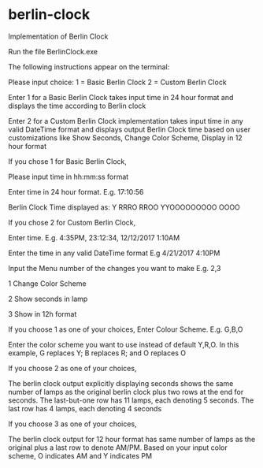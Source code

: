 
# berlin-clock
Implementation of Berlin Clock

Run the file BerlinClock.exe

The following instructions appear on the terminal:

  Please input choice:
  1 = Basic Berlin Clock
  2 = Custom Berlin Clock

Enter 1 for a Basic Berlin Clock takes input time in 24 hour format and displays the time according to Berlin clock

Enter 2 for a Custom Berlin Clock implementation takes input time in any valid DateTime format and displays output Berlin Clock time 
based on user customizations like Show Seconds, Change Color Scheme, Display in 12 hour format


If you chose 1 for Basic Berlin Clock,

Please input time in hh:mm:ss format

Enter time in 24 hour format. E.g. 17:10:56

Berlin Clock Time displayed as: Y RRRO RROO YYOOOOOOOOO OOOO


If you chose 2 for Custom Berlin Clock,

Enter time. E.g. 4:35PM, 23:12:34, 12/12/2017 1:10AM
  
Enter the time in any valid DateTime format E.g 4/21/2017 4:10PM


Input the Menu number of the changes you want to make E.g. 2,3

1 Change Color Scheme

2 Show seconds in lamp

3 Show in 12h format
  

If you choose 1 as one of your choices,
Enter Colour Scheme. E.g. G,B,O
    
Enter the color scheme you want to use instead of default Y,R,O. In this example, G replaces Y; B replaces R; and O replaces O
    

If you choose 2 as one of your choices,
    
The berlin clock output explicitly displaying seconds shows the same number of lamps as the original berlin clock plus two rows at       the end for seconds. The last-but-one row has 11 lamps, each denoting 5 seconds. The last row has 4 lamps, each denoting 4 seconds
    

If you choose 3 as one of your choices,

The berlin clock output for 12 hour format has same number of lamps as the original plus a last row to denote AM/PM. Based on your       input color scheme, O indicates AM and Y indicates PM
